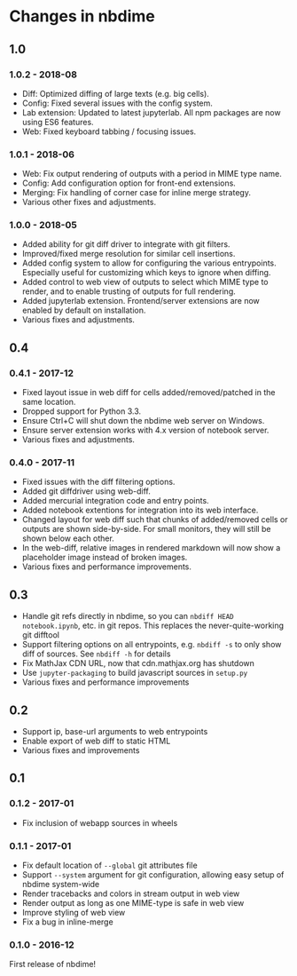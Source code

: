 # Changes in nbdime

## 1.0

###  1.0.2 - 2018-08

- Diff: Optimized diffing of large texts (e.g. big cells).
- Config: Fixed several issues with the config system.
- Lab extension: Updated to latest jupyterlab. All npm packages are now using ES6 features.
- Web: Fixed keyboard tabbing / focusing issues.

###  1.0.1 - 2018-06

- Web: Fix output rendering of outputs with a period in MIME type name.
- Config: Add configuration option for front-end extensions.
- Merging: Fix handling of corner case for inline merge strategy.
- Various other fixes and adjustments.

###  1.0.0 - 2018-05

- Added ability for git diff driver to integrate with git filters.
- Improved/fixed merge resolution for similar cell insertions.
- Added config system to allow for configuring the various entrypoints. Especially useful for customizing which keys to ignore when diffing.
- Added control to web view of outputs to select which MIME type to render, and to enable trusting of outputs for full rendering.
- Added jupyterlab extension. Frontend/server extensions are now enabled by default on installation.
- Various fixes and adjustments.


## 0.4

###  0.4.1 - 2017-12

- Fixed layout issue in web diff for cells added/removed/patched in the same location.
- Dropped support for Python 3.3.
- Ensure Ctrl+C will shut down the nbdime web server on Windows.
- Ensure server extension works with 4.x version of notebook server.
- Various fixes and adjustments.

###  0.4.0 - 2017-11

- Fixed issues with the diff filtering options.
- Added git diffdriver using web-diff.
- Added mercurial integration code and entry points.
- Added notebook extentions for integration into its web interface.
- Changed layout for web diff such that chunks of added/removed cells or outputs are shown side-by-side. For small monitors, they will still be shown below each other.
- In the web-diff, relative images in rendered markdown will now show a placeholder image instead of broken images.
- Various fixes and performance improvements.


## 0.3

- Handle git refs directly in nbdime, so you can `nbdiff HEAD notebook.ipynb`, etc. in git repos. This replaces the never-quite-working git difftool
- Support filtering options on all entrypoints, e.g. `nbdiff -s` to only show diff of sources. See `nbdiff -h` for details
- Fix MathJax CDN URL, now that cdn.mathjax.org has shutdown
- Use `jupyter-packaging` to build javascript sources in `setup.py`
- Various fixes and performance improvements

## 0.2

- Support ip, base-url arguments to web entrypoints
- Enable export of web diff to static HTML
- Various fixes and improvements

## 0.1

###  0.1.2 - 2017-01

- Fix inclusion of webapp sources in wheels

###  0.1.1 - 2017-01

- Fix default location of `--global` git attributes file
- Support `--system` argument for git configuration, allowing easy setup of nbdime system-wide
- Render tracebacks and colors in stream output in web view
- Render output as long as one MIME-type is safe in web view
- Improve styling of web view
- Fix a bug in inline-merge

### 0.1.0 - 2016-12

First release of nbdime!

